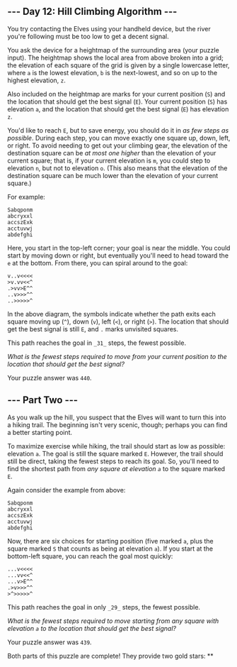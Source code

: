 \--- Day 12: Hill Climbing Algorithm ---
----------------------------------------

You try contacting the Elves using your handheld device, but the river you're following must be too low to get a decent signal.

You ask the device for a heightmap of the surrounding area (your puzzle input). The heightmap shows the local area from above broken into a grid; the elevation of each square of the grid is given by a single lowercase letter, where `a` is the lowest elevation, `b` is the next-lowest, and so on up to the highest elevation, `z`.

Also included on the heightmap are marks for your current position (`S`) and the location that should get the best signal (`E`). Your current position (`S`) has elevation `a`, and the location that should get the best signal (`E`) has elevation `z`.

You'd like to reach `E`, but to save energy, you should do it in _as few steps as possible_. During each step, you can move exactly one square up, down, left, or right. To avoid needing to get out your climbing gear, the elevation of the destination square can be _at most one higher_ than the elevation of your current square; that is, if your current elevation is `m`, you could step to elevation `n`, but not to elevation `o`. (This also means that the elevation of the destination square can be much lower than the elevation of your current square.)

For example:

    Sabqponm
    abcryxxl
    accszExk
    acctuvwj
    abdefghi
    

Here, you start in the top-left corner; your goal is near the middle. You could start by moving down or right, but eventually you'll need to head toward the `e` at the bottom. From there, you can spiral around to the goal:

    v..v<<<<
    >v.vv<<^
    .>vv>E^^
    ..v>>>^^
    ..>>>>>^
    

In the above diagram, the symbols indicate whether the path exits each square moving up (`^`), down (`v`), left (`<`), or right (`>`). The location that should get the best signal is still `E`, and `.` marks unvisited squares.

This path reaches the goal in `_31_` steps, the fewest possible.

_What is the fewest steps required to move from your current position to the location that should get the best signal?_

Your puzzle answer was `440`.

\--- Part Two ---
-----------------

As you walk up the hill, you suspect that the Elves will want to turn this into a hiking trail. The beginning isn't very scenic, though; perhaps you can find a better starting point.

To maximize exercise while hiking, the trail should start as low as possible: elevation `a`. The goal is still the square marked `E`. However, the trail should still be direct, taking the fewest steps to reach its goal. So, you'll need to find the shortest path from _any square at elevation `a`_ to the square marked `E`.

Again consider the example from above:

    Sabqponm
    abcryxxl
    accszExk
    acctuvwj
    abdefghi
    

Now, there are six choices for starting position (five marked `a`, plus the square marked `S` that counts as being at elevation `a`). If you start at the bottom-left square, you can reach the goal most quickly:

    ...v<<<<
    ...vv<<^
    ...v>E^^
    .>v>>>^^
    >^>>>>>^
    

This path reaches the goal in only `_29_` steps, the fewest possible.

_What is the fewest steps required to move starting from any square with elevation `a` to the location that should get the best signal?_

Your puzzle answer was `439`.

Both parts of this puzzle are complete! They provide two gold stars: \*\*